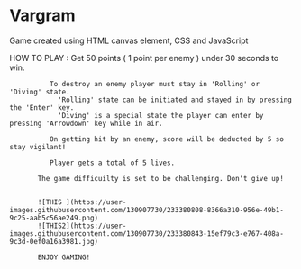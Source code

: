 # Vargram
Game created using HTML canvas element, CSS and JavaScript

HOW TO PLAY : Get 50 points ( 1 point per enemy ) under 30 seconds to win.
              
              To destroy an enemy player must stay in 'Rolling' or 'Diving' state.
                'Rolling' state can be initiated and stayed in by pressing the 'Enter' key.
                'Diving' is a special state the player can enter by pressing 'Arrowdown' key while in air.
              
              On getting hit by an enemy, score will be deducted by 5 so stay vigilant!
              
              Player gets a total of 5 lives.
           
           The game difficuilty is set to be challenging. Don't give up!
           
           
           ![THIS ](https://user-images.githubusercontent.com/130907730/233380808-8366a310-956e-49b1-9c25-aab5c56ae249.png)
           ![THIS2](https://user-images.githubusercontent.com/130907730/233380843-15ef79c3-e767-408a-9c3d-0ef0a16a3981.jpg)
           
           ENJOY GAMING!
